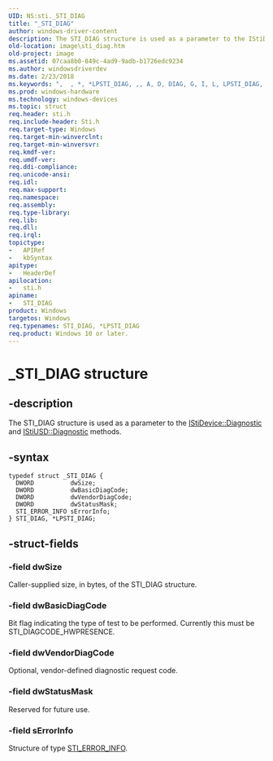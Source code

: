 ```yaml
---
UID: NS:sti._STI_DIAG
title: "_STI_DIAG"
author: windows-driver-content
description: The STI_DIAG structure is used as a parameter to the IStiDevice::Diagnostic and IStiUSD::Diagnostic methods.
old-location: image\sti_diag.htm
old-project: image
ms.assetid: 07caa8b0-849c-4ad9-9adb-b1726edc9234
ms.author: windowsdriverdev
ms.date: 2/23/2018
ms.keywords: ",  , *, *LPSTI_DIAG, ,, A, D, DIAG, G, I, L, LPSTI_DIAG, LPSTI_DIAG structure pointer [Imaging Devices], P, S, STI_DIAG, STI_DIAG structure [Imaging Devices], T, _, _STI_DIAG, image.sti_diag, sti/LPSTI_DIAG, sti/STI_DIAG, stifnc_793c0930-51bf-46b5-89c9-9ddaf91a1fee.xml"
ms.prod: windows-hardware
ms.technology: windows-devices
ms.topic: struct
req.header: sti.h
req.include-header: Sti.h
req.target-type: Windows
req.target-min-winverclnt: 
req.target-min-winversvr: 
req.kmdf-ver: 
req.umdf-ver: 
req.ddi-compliance: 
req.unicode-ansi: 
req.idl: 
req.max-support: 
req.namespace: 
req.assembly: 
req.type-library: 
req.lib: 
req.dll: 
req.irql: 
topictype:
-	APIRef
-	kbSyntax
apitype:
-	HeaderDef
apilocation:
-	sti.h
apiname:
-	STI_DIAG
product: Windows
targetos: Windows
req.typenames: STI_DIAG, *LPSTI_DIAG
req.product: Windows 10 or later.
---
```


# _STI_DIAG structure


## -description


The STI_DIAG structure is used as a parameter to the <a href="https://msdn.microsoft.com/library/windows/hardware/ff543736">IStiDevice::Diagnostic</a> and <a href="https://msdn.microsoft.com/library/windows/hardware/ff543814">IStiUSD::Diagnostic</a> methods.


## -syntax


````
typedef struct _STI_DIAG {
  DWORD          dwSize;
  DWORD          dwBasicDiagCode;
  DWORD          dwVendorDiagCode;
  DWORD          dwStatusMask;
  STI_ERROR_INFO sErrorInfo;
} STI_DIAG, *LPSTI_DIAG;
````


## -struct-fields




### -field dwSize

Caller-supplied size, in bytes, of the STI_DIAG structure.


### -field dwBasicDiagCode

Bit flag indicating the type of test to be performed. Currently this must be STI_DIAGCODE_HWPRESENCE<i>.</i>


### -field dwVendorDiagCode

Optional, vendor-defined diagnostic request code.


### -field dwStatusMask

Reserved for future use.


### -field sErrorInfo

Structure of type <a href="..\sti\ns-sti-_error_infow.md">STI_ERROR_INFO</a>.

